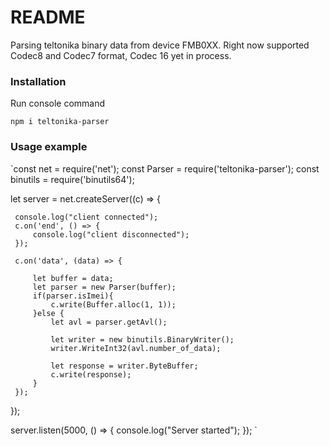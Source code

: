 # README #

Parsing teltonika binary data from device FMB0XX.
Right now supported Codec8 and Codec7 format, Codec 16 yet in process.

### Installation ###

Run console command

`npm i teltonika-parser`


### Usage example ###

`const net = require('net');
 const Parser = require('teltonika-parser');
 const binutils = require('binutils64');
 
 
 let server = net.createServer((c) => {
 
     console.log("client connected");
     c.on('end', () => {
         console.log("client disconnected");
     });
 
     c.on('data', (data) => {
 
         let buffer = data;
         let parser = new Parser(buffer);
         if(parser.isImei){
             c.write(Buffer.alloc(1, 1));
         }else {
             let avl = parser.getAvl();
              
             let writer = new binutils.BinaryWriter();
             writer.WriteInt32(avl.number_of_data);
 
             let response = writer.ByteBuffer;             
             c.write(response);
         }
     });
 });
 
 server.listen(5000, () => {
     console.log("Server started");
 });
 `
